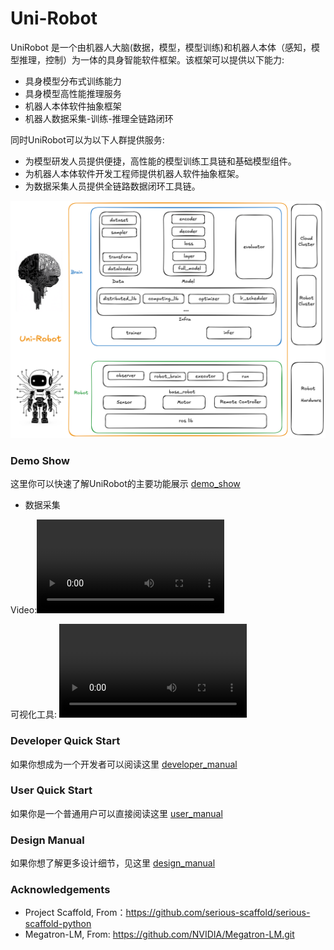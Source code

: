 # Uni-Robot


UniRobot 是一个由机器人大脑(数据，模型，模型训练)和机器人本体（感知，模型推理，控制）为一体的具身智能软件框架。该框架可以提供以下能力:

- 具身模型分布式训练能力
- 具身模型高性能推理服务
- 机器人本体软件抽象框架
- 机器人数据采集-训练-推理全链路闭环

同时UniRobot可以为以下人群提供服务:

- 为模型研发人员提供便捷，高性能的模型训练工具链和基础模型组件。
- 为机器人本体软件开发工程师提供机器人软件抽象框架。
- 为数据采集人员提供全链路数据闭环工具链。


![TOP-Design](./asset/img/uni-robot.png "UniRobot Top Desgin")

### Demo Show

这里你可以快速了解UniRobot的主要功能展示 [demo_show](./md_doc/demo_show.md)
 - 数据采集
 
Video:<video src="./asset/video/collect_data.mp4"></video>

可视化工具: <video src="./asset/video/vis_data.mp4"></video>

### Developer Quick Start

如果你想成为一个开发者可以阅读这里 [developer_manual](./md_doc/developer_manual.md)


### User Quick Start

如果你是一个普通用户可以直接阅读这里 [user_manual](./md_doc/user_manual.md)

### Design Manual

如果你想了解更多设计细节，见这里 [design_manual](./md_doc/design_manual.md)

### Acknowledgements

- Project Scaffold, From：https://github.com/serious-scaffold/serious-scaffold-python
- Megatron-LM, From: https://github.com/NVIDIA/Megatron-LM.git
